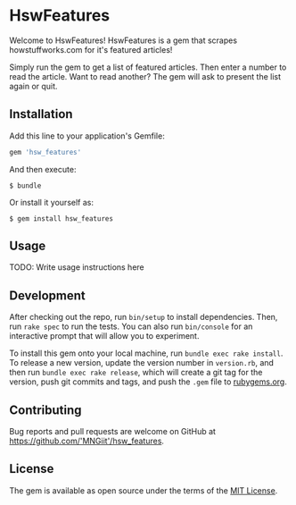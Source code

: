 # HswFeatures

Welcome to HswFeatures! HswFeatures is a gem that scrapes howstuffworks.com for it's featured articles!

Simply run the gem to get a list of featured articles. Then enter a number to read the article. Want to read another? The gem will ask to present the list again or quit.

## Installation

Add this line to your application's Gemfile:

```ruby
gem 'hsw_features'
```

And then execute:

    $ bundle

Or install it yourself as:

    $ gem install hsw_features

## Usage

TODO: Write usage instructions here

## Development

After checking out the repo, run `bin/setup` to install dependencies. Then, run `rake spec` to run the tests. You can also run `bin/console` for an interactive prompt that will allow you to experiment.

To install this gem onto your local machine, run `bundle exec rake install`. To release a new version, update the version number in `version.rb`, and then run `bundle exec rake release`, which will create a git tag for the version, push git commits and tags, and push the `.gem` file to [rubygems.org](https://rubygems.org).

## Contributing

Bug reports and pull requests are welcome on GitHub at https://github.com/'MNGiit'/hsw_features.

## License

The gem is available as open source under the terms of the [MIT License](https://opensource.org/licenses/MIT).
